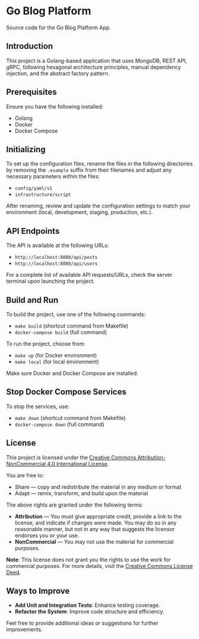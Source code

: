 # Go Blog Platform

Source code for the Go Blog Platform App.

## Introduction

This project is a Golang-based application that uses MongoDB, REST API, gRPC, following hexagonal architecture principles, manual dependency injection, and the abstract factory pattern.

## Prerequisites

Ensure you have the following installed:
- Golang 
- Docker
- Docker Compose

## Initializing 

To set up the configuration files, rename the files in the following directories by removing the `.example` suffix from their filenames and adjust any necessary parameters within the files:

- `config/yaml/v1`
- `infrastructure/script`

After renaming, review and update the configuration settings to match your environment (local, development, staging, production, etc.).

## API Endpoints

The API is available at the following URLs:
- `http://localhost:8080/api/posts`
- `http://localhost:8080/api/users`

For a complete list of available API requests/URLs, check the server terminal upon launching the project.

## Build and Run

To build the project, use one of the following commands:
- `make build` (shortcut command from Makefile)
- `docker-compose build` (full command)

To run the project, choose from:
- `make up` (for Docker environment)
- `make local` (for local environment)

Make sure Docker and Docker Compose are installed.

## Stop Docker Compose Services

To stop the services, use:
- `make down` (shortcut command from Makefile)
- `docker-compose down` (full command)

## License

This project is licensed under the [Creative Commons Attribution-NonCommercial 4.0 International License](https://creativecommons.org/licenses/by-nc/4.0/).

You are free to:
- Share — copy and redistribute the material in any medium or format
- Adapt — remix, transform, and build upon the material

The above rights are granted under the following terms:
- **Attribution** — You must give appropriate credit, provide a link to the license, and indicate if changes were made. You may do so in any reasonable manner, but not in any way that suggests the licensor endorses you or your use.
- **NonCommercial** — You may not use the material for commercial purposes.

**Note**: This license does not grant you the rights to use the work for commercial purposes. For more details, visit the [Creative Commons License Deed](https://creativecommons.org/licenses/by-nc/4.0/).

## Ways to Improve

- **Add Unit and Integration Tests**: Enhance testing coverage.
- **Refactor the System**: Improve code structure and efficiency.

Feel free to provide additional ideas or suggestions for further improvements.

